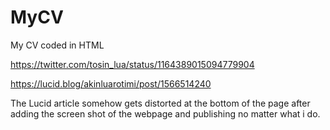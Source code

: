 # MyCV

My CV coded in HTML

https://twitter.com/tosin_lua/status/1164389015094779904

https://lucid.blog/akinluarotimi/post/1566514240

The Lucid article somehow gets distorted at the bottom of the page after adding the screen shot of the webpage and publishing no matter what i do.
